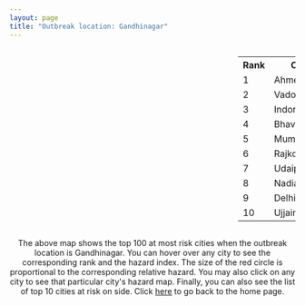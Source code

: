 ```yaml
---
layout: page
title: "Outbreak location: Gandhinagar"
---
```

<div style="width: 100%; overflow: auto;">
<div style="width: 75%; float: left;">
<div id="mapid">
<script src="https://buda-magenta.github.io/hazard_map/load_map.js"></script>

<script>
var marker_outbreak = L.marker([23.223288, 72.649227],{"autoPan": true}).addTo(map); marker_outbreak.bindTooltip("Gandhinagar").openTooltip();

var circle_1 = L.circle([23.021624, 72.579707], {"pane": "markerPane", "color": "red", "fill": true, "fillOpacity": 0.2, "fillRule": "evenodd", "lineCap": "round", "lineJoin": "round", "opacity": 1.0, "radius": 233955, "stroke": true, "weight": 3}).addTo(map);
circle_1.bindTooltip("Ahmedabad<br>rank: 1<br>hazard index: 0.233955")
circle_1.bindPopup('<a href="https://buda-magenta.github.io/hazard_map/Ahmedabad">Ahmedabad</a>')

var circle_2 = L.circle([22.297314, 73.194257], {"pane": "markerPane", "color": "red", "fill": true, "fillOpacity": 0.2, "fillRule": "evenodd", "lineCap": "round", "lineJoin": "round", "opacity": 1.0, "radius": 32312, "stroke": true, "weight": 3}).addTo(map);
circle_2.bindTooltip("Vadodara<br>rank: 2<br>hazard index: 0.032313")
circle_2.bindPopup('<a href="https://buda-magenta.github.io/hazard_map/Vadodara">Vadodara</a>')

var circle_3 = L.circle([22.720362, 75.868200], {"pane": "markerPane", "color": "red", "fill": true, "fillOpacity": 0.2, "fillRule": "evenodd", "lineCap": "round", "lineJoin": "round", "opacity": 1.0, "radius": 19206, "stroke": true, "weight": 3}).addTo(map);
circle_3.bindTooltip("Indore<br>rank: 3<br>hazard index: 0.019207")
circle_3.bindPopup('<a href="https://buda-magenta.github.io/hazard_map/Indore">Indore</a>')

var circle_4 = L.circle([21.771884, 72.141645], {"pane": "markerPane", "color": "red", "fill": true, "fillOpacity": 0.2, "fillRule": "evenodd", "lineCap": "round", "lineJoin": "round", "opacity": 1.0, "radius": 18760, "stroke": true, "weight": 3}).addTo(map);
circle_4.bindTooltip("Bhavnagar<br>rank: 4<br>hazard index: 0.018761")
circle_4.bindPopup('<a href="https://buda-magenta.github.io/hazard_map/Bhavnagar">Bhavnagar</a>')

var circle_5 = L.circle([19.075990, 72.877393], {"pane": "markerPane", "color": "red", "fill": true, "fillOpacity": 0.2, "fillRule": "evenodd", "lineCap": "round", "lineJoin": "round", "opacity": 1.0, "radius": 9655, "stroke": true, "weight": 3}).addTo(map);
circle_5.bindTooltip("Mumbai<br>rank: 5<br>hazard index: 0.009656")
circle_5.bindPopup('<a href="https://buda-magenta.github.io/hazard_map/Mumbai">Mumbai</a>')

var circle_6 = L.circle([22.305199, 70.802833], {"pane": "markerPane", "color": "red", "fill": true, "fillOpacity": 0.2, "fillRule": "evenodd", "lineCap": "round", "lineJoin": "round", "opacity": 1.0, "radius": 8975, "stroke": true, "weight": 3}).addTo(map);
circle_6.bindTooltip("Rajkot<br>rank: 6<br>hazard index: 0.008976")
circle_6.bindPopup('<a href="https://buda-magenta.github.io/hazard_map/Rajkot">Rajkot</a>')

var circle_7 = L.circle([24.578721, 73.686257], {"pane": "markerPane", "color": "red", "fill": true, "fillOpacity": 0.2, "fillRule": "evenodd", "lineCap": "round", "lineJoin": "round", "opacity": 1.0, "radius": 8752, "stroke": true, "weight": 3}).addTo(map);
circle_7.bindTooltip("Udaipur<br>rank: 7<br>hazard index: 0.008752")
circle_7.bindPopup('<a href="https://buda-magenta.github.io/hazard_map/Udaipur">Udaipur</a>')

var circle_8 = L.circle([22.689507, 72.871520], {"pane": "markerPane", "color": "red", "fill": true, "fillOpacity": 0.2, "fillRule": "evenodd", "lineCap": "round", "lineJoin": "round", "opacity": 1.0, "radius": 6366, "stroke": true, "weight": 3}).addTo(map);
circle_8.bindTooltip("Nadiad<br>rank: 8<br>hazard index: 0.006366")
circle_8.bindPopup('<a href="https://buda-magenta.github.io/hazard_map/Nadiad">Nadiad</a>')

var circle_9 = L.circle([28.651718, 77.221939], {"pane": "markerPane", "color": "red", "fill": true, "fillOpacity": 0.2, "fillRule": "evenodd", "lineCap": "round", "lineJoin": "round", "opacity": 1.0, "radius": 6210, "stroke": true, "weight": 3}).addTo(map);
circle_9.bindTooltip("Delhi<br>rank: 9<br>hazard index: 0.006210")
circle_9.bindPopup('<a href="https://buda-magenta.github.io/hazard_map/Delhi">Delhi</a>')

var circle_10 = L.circle([23.174597, 75.785142], {"pane": "markerPane", "color": "red", "fill": true, "fillOpacity": 0.2, "fillRule": "evenodd", "lineCap": "round", "lineJoin": "round", "opacity": 1.0, "radius": 5047, "stroke": true, "weight": 3}).addTo(map);
circle_10.bindTooltip("Ujjain<br>rank: 10<br>hazard index: 0.005047")
circle_10.bindPopup('<a href="https://buda-magenta.github.io/hazard_map/Ujjain">Ujjain</a>')

var circle_11 = L.circle([22.750000, 71.666667], {"pane": "markerPane", "color": "red", "fill": true, "fillOpacity": 0.2, "fillRule": "evenodd", "lineCap": "round", "lineJoin": "round", "opacity": 1.0, "radius": 4760, "stroke": true, "weight": 3}).addTo(map);
circle_11.bindTooltip("Surendranagar<br>rank: 11<br>hazard index: 0.004761")
circle_11.bindPopup('<a href="https://buda-magenta.github.io/hazard_map/Surendranagar">Surendranagar</a>')

var circle_12 = L.circle([21.170200, 72.831100], {"pane": "markerPane", "color": "red", "fill": true, "fillOpacity": 0.2, "fillRule": "evenodd", "lineCap": "round", "lineJoin": "round", "opacity": 1.0, "radius": 4617, "stroke": true, "weight": 3}).addTo(map);
circle_12.bindTooltip("Surat<br>rank: 12<br>hazard index: 0.004618")
circle_12.bindPopup('<a href="https://buda-magenta.github.io/hazard_map/Surat">Surat</a>')

var circle_13 = L.circle([22.558499, 72.962563], {"pane": "markerPane", "color": "red", "fill": true, "fillOpacity": 0.2, "fillRule": "evenodd", "lineCap": "round", "lineJoin": "round", "opacity": 1.0, "radius": 4510, "stroke": true, "weight": 3}).addTo(map);
circle_13.bindTooltip("Anand<br>rank: 13<br>hazard index: 0.004510")
circle_13.bindPopup('<a href="https://buda-magenta.github.io/hazard_map/Anand">Anand</a>')

var circle_14 = L.circle([23.666667, 72.500000], {"pane": "markerPane", "color": "red", "fill": true, "fillOpacity": 0.2, "fillRule": "evenodd", "lineCap": "round", "lineJoin": "round", "opacity": 1.0, "radius": 3899, "stroke": true, "weight": 3}).addTo(map);
circle_14.bindTooltip("Mahesana<br>rank: 14<br>hazard index: 0.003900")
circle_14.bindPopup('<a href="https://buda-magenta.github.io/hazard_map/Mahesana">Mahesana</a>')

var circle_15 = L.circle([22.778500, 73.624516], {"pane": "markerPane", "color": "red", "fill": true, "fillOpacity": 0.2, "fillRule": "evenodd", "lineCap": "round", "lineJoin": "round", "opacity": 1.0, "radius": 3274, "stroke": true, "weight": 3}).addTo(map);
circle_15.bindTooltip("Godhra<br>rank: 15<br>hazard index: 0.003275")
circle_15.bindPopup('<a href="https://buda-magenta.github.io/hazard_map/Godhra">Godhra</a>')

var circle_16 = L.circle([24.170979, 72.436638], {"pane": "markerPane", "color": "red", "fill": true, "fillOpacity": 0.2, "fillRule": "evenodd", "lineCap": "round", "lineJoin": "round", "opacity": 1.0, "radius": 3234, "stroke": true, "weight": 3}).addTo(map);
circle_16.bindTooltip("Palanpur<br>rank: 16<br>hazard index: 0.003234")
circle_16.bindPopup('<a href="https://buda-magenta.github.io/hazard_map/Palanpur">Palanpur</a>')

var circle_17 = L.circle([22.168600, 71.668500], {"pane": "markerPane", "color": "red", "fill": true, "fillOpacity": 0.2, "fillRule": "evenodd", "lineCap": "round", "lineJoin": "round", "opacity": 1.0, "radius": 2917, "stroke": true, "weight": 3}).addTo(map);
circle_17.bindTooltip("Botad<br>rank: 17<br>hazard index: 0.002918")
circle_17.bindPopup('<a href="https://buda-magenta.github.io/hazard_map/Botad">Botad</a>')

var circle_18 = L.circle([24.268349, 72.204387], {"pane": "markerPane", "color": "red", "fill": true, "fillOpacity": 0.2, "fillRule": "evenodd", "lineCap": "round", "lineJoin": "round", "opacity": 1.0, "radius": 2914, "stroke": true, "weight": 3}).addTo(map);
circle_18.bindTooltip("Deesa<br>rank: 18<br>hazard index: 0.002914")
circle_18.bindPopup('<a href="https://buda-magenta.github.io/hazard_map/Deesa">Deesa</a>')

var circle_19 = L.circle([26.296772, 73.035143], {"pane": "markerPane", "color": "red", "fill": true, "fillOpacity": 0.2, "fillRule": "evenodd", "lineCap": "round", "lineJoin": "round", "opacity": 1.0, "radius": 2907, "stroke": true, "weight": 3}).addTo(map);
circle_19.bindTooltip("Jodhpur<br>rank: 19<br>hazard index: 0.002907")
circle_19.bindPopup('<a href="https://buda-magenta.github.io/hazard_map/Jodhpur">Jodhpur</a>')

var circle_20 = L.circle([23.000000, 76.166667], {"pane": "markerPane", "color": "red", "fill": true, "fillOpacity": 0.2, "fillRule": "evenodd", "lineCap": "round", "lineJoin": "round", "opacity": 1.0, "radius": 2835, "stroke": true, "weight": 3}).addTo(map);
circle_20.bindTooltip("Dewas<br>rank: 20<br>hazard index: 0.002835")
circle_20.bindPopup('<a href="https://buda-magenta.github.io/hazard_map/Dewas">Dewas</a>')

var circle_21 = L.circle([23.774057, 71.683735], {"pane": "markerPane", "color": "red", "fill": true, "fillOpacity": 0.2, "fillRule": "evenodd", "lineCap": "round", "lineJoin": "round", "opacity": 1.0, "radius": 2830, "stroke": true, "weight": 3}).addTo(map);
circle_21.bindTooltip("Patan<br>rank: 21<br>hazard index: 0.002831")
circle_21.bindPopup('<a href="https://buda-magenta.github.io/hazard_map/Patan">Patan</a>')

var circle_22 = L.circle([23.480592, 74.917790], {"pane": "markerPane", "color": "red", "fill": true, "fillOpacity": 0.2, "fillRule": "evenodd", "lineCap": "round", "lineJoin": "round", "opacity": 1.0, "radius": 2594, "stroke": true, "weight": 3}).addTo(map);
circle_22.bindTooltip("Ratlam<br>rank: 22<br>hazard index: 0.002594")
circle_22.bindPopup('<a href="https://buda-magenta.github.io/hazard_map/Ratlam">Ratlam</a>')

var circle_23 = L.circle([22.610318, 73.461706], {"pane": "markerPane", "color": "red", "fill": true, "fillOpacity": 0.2, "fillRule": "evenodd", "lineCap": "round", "lineJoin": "round", "opacity": 1.0, "radius": 2591, "stroke": true, "weight": 3}).addTo(map);
circle_23.bindTooltip("Kalol<br>rank: 23<br>hazard index: 0.002591")
circle_23.bindPopup('<a href="https://buda-magenta.github.io/hazard_map/Kalol">Kalol</a>')

var circle_24 = L.circle([26.915458, 75.818982], {"pane": "markerPane", "color": "red", "fill": true, "fillOpacity": 0.2, "fillRule": "evenodd", "lineCap": "round", "lineJoin": "round", "opacity": 1.0, "radius": 2388, "stroke": true, "weight": 3}).addTo(map);
circle_24.bindTooltip("Jaipur<br>rank: 24<br>hazard index: 0.002388")
circle_24.bindPopup('<a href="https://buda-magenta.github.io/hazard_map/Jaipur">Jaipur</a>')

var circle_25 = L.circle([21.750000, 73.000000], {"pane": "markerPane", "color": "red", "fill": true, "fillOpacity": 0.2, "fillRule": "evenodd", "lineCap": "round", "lineJoin": "round", "opacity": 1.0, "radius": 2341, "stroke": true, "weight": 3}).addTo(map);
circle_25.bindTooltip("Bharuch<br>rank: 25<br>hazard index: 0.002341")
circle_25.bindPopup('<a href="https://buda-magenta.github.io/hazard_map/Bharuch">Bharuch</a>')

var circle_26 = L.circle([23.071874, 70.131715], {"pane": "markerPane", "color": "red", "fill": true, "fillOpacity": 0.2, "fillRule": "evenodd", "lineCap": "round", "lineJoin": "round", "opacity": 1.0, "radius": 2266, "stroke": true, "weight": 3}).addTo(map);
circle_26.bindTooltip("Gandhidham<br>rank: 26<br>hazard index: 0.002267")
circle_26.bindPopup('<a href="https://buda-magenta.github.io/hazard_map/Gandhidham">Gandhidham</a>')

var circle_27 = L.circle([12.979120, 77.591300], {"pane": "markerPane", "color": "red", "fill": true, "fillOpacity": 0.2, "fillRule": "evenodd", "lineCap": "round", "lineJoin": "round", "opacity": 1.0, "radius": 1905, "stroke": true, "weight": 3}).addTo(map);
circle_27.bindTooltip("Bangalore<br>rank: 27<br>hazard index: 0.001905")
circle_27.bindPopup('<a href="https://buda-magenta.github.io/hazard_map/Bangalore">Bangalore</a>')

var circle_28 = L.circle([23.258486, 77.401989], {"pane": "markerPane", "color": "red", "fill": true, "fillOpacity": 0.2, "fillRule": "evenodd", "lineCap": "round", "lineJoin": "round", "opacity": 1.0, "radius": 1889, "stroke": true, "weight": 3}).addTo(map);
circle_28.bindTooltip("Bhopal<br>rank: 28<br>hazard index: 0.001890")
circle_28.bindPopup('<a href="https://buda-magenta.github.io/hazard_map/Bhopal">Bhopal</a>')

var circle_29 = L.circle([23.493079, 74.348402], {"pane": "markerPane", "color": "red", "fill": true, "fillOpacity": 0.2, "fillRule": "evenodd", "lineCap": "round", "lineJoin": "round", "opacity": 1.0, "radius": 1549, "stroke": true, "weight": 3}).addTo(map);
circle_29.bindTooltip("Banswara<br>rank: 29<br>hazard index: 0.001550")
circle_29.bindPopup('<a href="https://buda-magenta.github.io/hazard_map/Banswara">Banswara</a>')

var circle_30 = L.circle([22.473242, 70.055210], {"pane": "markerPane", "color": "red", "fill": true, "fillOpacity": 0.2, "fillRule": "evenodd", "lineCap": "round", "lineJoin": "round", "opacity": 1.0, "radius": 1255, "stroke": true, "weight": 3}).addTo(map);
circle_30.bindTooltip("Jamnagar<br>rank: 30<br>hazard index: 0.001255")
circle_30.bindPopup('<a href="https://buda-magenta.github.io/hazard_map/Jamnagar">Jamnagar</a>')

var circle_31 = L.circle([26.469100, 74.639000], {"pane": "markerPane", "color": "red", "fill": true, "fillOpacity": 0.2, "fillRule": "evenodd", "lineCap": "round", "lineJoin": "round", "opacity": 1.0, "radius": 1176, "stroke": true, "weight": 3}).addTo(map);
circle_31.bindTooltip("Ajmer<br>rank: 31<br>hazard index: 0.001176")
circle_31.bindPopup('<a href="https://buda-magenta.github.io/hazard_map/Ajmer">Ajmer</a>')

var circle_32 = L.circle([18.521428, 73.854454], {"pane": "markerPane", "color": "red", "fill": true, "fillOpacity": 0.2, "fillRule": "evenodd", "lineCap": "round", "lineJoin": "round", "opacity": 1.0, "radius": 1173, "stroke": true, "weight": 3}).addTo(map);
circle_32.bindTooltip("Pune<br>rank: 32<br>hazard index: 0.001173")
circle_32.bindPopup('<a href="https://buda-magenta.github.io/hazard_map/Pune">Pune</a>')

var circle_33 = L.circle([17.388786, 78.461065], {"pane": "markerPane", "color": "red", "fill": true, "fillOpacity": 0.2, "fillRule": "evenodd", "lineCap": "round", "lineJoin": "round", "opacity": 1.0, "radius": 1092, "stroke": true, "weight": 3}).addTo(map);
circle_33.bindTooltip("Hyderabad<br>rank: 33<br>hazard index: 0.001092")
circle_33.bindPopup('<a href="https://buda-magenta.github.io/hazard_map/Hyderabad">Hyderabad</a>')

var circle_34 = L.circle([22.541418, 88.357691], {"pane": "markerPane", "color": "red", "fill": true, "fillOpacity": 0.2, "fillRule": "evenodd", "lineCap": "round", "lineJoin": "round", "opacity": 1.0, "radius": 1073, "stroke": true, "weight": 3}).addTo(map);
circle_34.bindTooltip("Kolkata<br>rank: 34<br>hazard index: 0.001074")
circle_34.bindPopup('<a href="https://buda-magenta.github.io/hazard_map/Kolkata">Kolkata</a>')

var circle_35 = L.circle([13.083694, 80.270186], {"pane": "markerPane", "color": "red", "fill": true, "fillOpacity": 0.2, "fillRule": "evenodd", "lineCap": "round", "lineJoin": "round", "opacity": 1.0, "radius": 1063, "stroke": true, "weight": 3}).addTo(map);
circle_35.bindTooltip("Chennai<br>rank: 35<br>hazard index: 0.001064")
circle_35.bindPopup('<a href="https://buda-magenta.github.io/hazard_map/Chennai">Chennai</a>')

var circle_36 = L.circle([23.587548, 75.675679], {"pane": "markerPane", "color": "red", "fill": true, "fillOpacity": 0.2, "fillRule": "evenodd", "lineCap": "round", "lineJoin": "round", "opacity": 1.0, "radius": 979, "stroke": true, "weight": 3}).addTo(map);
circle_36.bindTooltip("Nagda<br>rank: 36<br>hazard index: 0.000980")
circle_36.bindPopup('<a href="https://buda-magenta.github.io/hazard_map/Nagda">Nagda</a>')

var circle_37 = L.circle([23.247245, 69.668339], {"pane": "markerPane", "color": "red", "fill": true, "fillOpacity": 0.2, "fillRule": "evenodd", "lineCap": "round", "lineJoin": "round", "opacity": 1.0, "radius": 787, "stroke": true, "weight": 3}).addTo(map);
circle_37.bindTooltip("Bhuj<br>rank: 37<br>hazard index: 0.000787")
circle_37.bindPopup('<a href="https://buda-magenta.github.io/hazard_map/Bhuj">Bhuj</a>')

var circle_38 = L.circle([15.398403, 73.812918], {"pane": "markerPane", "color": "red", "fill": true, "fillOpacity": 0.2, "fillRule": "evenodd", "lineCap": "round", "lineJoin": "round", "opacity": 1.0, "radius": 582, "stroke": true, "weight": 3}).addTo(map);
circle_38.bindTooltip("Vasco Da Gama<br>rank: 38<br>hazard index: 0.000582")
circle_38.bindPopup('<a href="https://buda-magenta.github.io/hazard_map/Vasco_Da_Gama">Vasco Da Gama</a>')

var circle_39 = L.circle([19.194329, 72.970178], {"pane": "markerPane", "color": "red", "fill": true, "fillOpacity": 0.2, "fillRule": "evenodd", "lineCap": "round", "lineJoin": "round", "opacity": 1.0, "radius": 539, "stroke": true, "weight": 3}).addTo(map);
circle_39.bindTooltip("Thane<br>rank: 39<br>hazard index: 0.000540")
circle_39.bindPopup('<a href="https://buda-magenta.github.io/hazard_map/Thane">Thane</a>')

var circle_40 = L.circle([28.015929, 73.317137], {"pane": "markerPane", "color": "red", "fill": true, "fillOpacity": 0.2, "fillRule": "evenodd", "lineCap": "round", "lineJoin": "round", "opacity": 1.0, "radius": 522, "stroke": true, "weight": 3}).addTo(map);
circle_40.bindTooltip("Bikaner<br>rank: 40<br>hazard index: 0.000523")
circle_40.bindPopup('<a href="https://buda-magenta.github.io/hazard_map/Bikaner">Bikaner</a>')

var circle_41 = L.circle([26.838100, 80.934600], {"pane": "markerPane", "color": "red", "fill": true, "fillOpacity": 0.2, "fillRule": "evenodd", "lineCap": "round", "lineJoin": "round", "opacity": 1.0, "radius": 484, "stroke": true, "weight": 3}).addTo(map);
circle_41.bindTooltip("Lucknow<br>rank: 41<br>hazard index: 0.000484")
circle_41.bindPopup('<a href="https://buda-magenta.github.io/hazard_map/Lucknow">Lucknow</a>')

var circle_42 = L.circle([21.517410, 70.464275], {"pane": "markerPane", "color": "red", "fill": true, "fillOpacity": 0.2, "fillRule": "evenodd", "lineCap": "round", "lineJoin": "round", "opacity": 1.0, "radius": 475, "stroke": true, "weight": 3}).addTo(map);
circle_42.bindTooltip("Junagadh<br>rank: 42<br>hazard index: 0.000475")
circle_42.bindPopup('<a href="https://buda-magenta.github.io/hazard_map/Junagadh">Junagadh</a>')

var circle_43 = L.circle([21.818774, 75.606458], {"pane": "markerPane", "color": "red", "fill": true, "fillOpacity": 0.2, "fillRule": "evenodd", "lineCap": "round", "lineJoin": "round", "opacity": 1.0, "radius": 454, "stroke": true, "weight": 3}).addTo(map);
circle_43.bindTooltip("Khargone<br>rank: 43<br>hazard index: 0.000454")
circle_43.bindPopup('<a href="https://buda-magenta.github.io/hazard_map/Khargone">Khargone</a>')

var circle_44 = L.circle([25.604091, 73.415609], {"pane": "markerPane", "color": "red", "fill": true, "fillOpacity": 0.2, "fillRule": "evenodd", "lineCap": "round", "lineJoin": "round", "opacity": 1.0, "radius": 452, "stroke": true, "weight": 3}).addTo(map);
circle_44.bindTooltip("Pali<br>rank: 44<br>hazard index: 0.000453")
circle_44.bindPopup('<a href="https://buda-magenta.github.io/hazard_map/Pali">Pali</a>')

var circle_45 = L.circle([26.203725, 78.157363], {"pane": "markerPane", "color": "red", "fill": true, "fillOpacity": 0.2, "fillRule": "evenodd", "lineCap": "round", "lineJoin": "round", "opacity": 1.0, "radius": 424, "stroke": true, "weight": 3}).addTo(map);
circle_45.bindTooltip("Gwalior<br>rank: 45<br>hazard index: 0.000424")
circle_45.bindPopup('<a href="https://buda-magenta.github.io/hazard_map/Gwalior">Gwalior</a>')

var circle_46 = L.circle([24.500000, 74.500000], {"pane": "markerPane", "color": "red", "fill": true, "fillOpacity": 0.2, "fillRule": "evenodd", "lineCap": "round", "lineJoin": "round", "opacity": 1.0, "radius": 390, "stroke": true, "weight": 3}).addTo(map);
circle_46.bindTooltip("Chittaurgarh<br>rank: 46<br>hazard index: 0.000391")
circle_46.bindPopup('<a href="https://buda-magenta.github.io/hazard_map/Chittaurgarh">Chittaurgarh</a>')

var circle_47 = L.circle([19.439885, 72.880383], {"pane": "markerPane", "color": "red", "fill": true, "fillOpacity": 0.2, "fillRule": "evenodd", "lineCap": "round", "lineJoin": "round", "opacity": 1.0, "radius": 357, "stroke": true, "weight": 3}).addTo(map);
circle_47.bindTooltip("Vasai<br>rank: 47<br>hazard index: 0.000357")
circle_47.bindPopup('<a href="https://buda-magenta.github.io/hazard_map/Vasai">Vasai</a>')

var circle_48 = L.circle([26.460914, 80.321759], {"pane": "markerPane", "color": "red", "fill": true, "fillOpacity": 0.2, "fillRule": "evenodd", "lineCap": "round", "lineJoin": "round", "opacity": 1.0, "radius": 336, "stroke": true, "weight": 3}).addTo(map);
circle_48.bindTooltip("Kanpur<br>rank: 48<br>hazard index: 0.000336")
circle_48.bindPopup('<a href="https://buda-magenta.github.io/hazard_map/Kanpur">Kanpur</a>')

var circle_49 = L.circle([21.149813, 79.082056], {"pane": "markerPane", "color": "red", "fill": true, "fillOpacity": 0.2, "fillRule": "evenodd", "lineCap": "round", "lineJoin": "round", "opacity": 1.0, "radius": 334, "stroke": true, "weight": 3}).addTo(map);
circle_49.bindTooltip("Nagpur<br>rank: 49<br>hazard index: 0.000334")
circle_49.bindPopup('<a href="https://buda-magenta.github.io/hazard_map/Nagpur">Nagpur</a>')

var circle_50 = L.circle([25.531031, 78.652689], {"pane": "markerPane", "color": "red", "fill": true, "fillOpacity": 0.2, "fillRule": "evenodd", "lineCap": "round", "lineJoin": "round", "opacity": 1.0, "radius": 330, "stroke": true, "weight": 3}).addTo(map);
circle_50.bindTooltip("Jhansi<br>rank: 50<br>hazard index: 0.000330")
circle_50.bindPopup('<a href="https://buda-magenta.github.io/hazard_map/Jhansi">Jhansi</a>')

var circle_51 = L.circle([26.099214, 74.312704], {"pane": "markerPane", "color": "red", "fill": true, "fillOpacity": 0.2, "fillRule": "evenodd", "lineCap": "round", "lineJoin": "round", "opacity": 1.0, "radius": 300, "stroke": true, "weight": 3}).addTo(map);
circle_51.bindTooltip("Beawar<br>rank: 51<br>hazard index: 0.000301")
circle_51.bindPopup('<a href="https://buda-magenta.github.io/hazard_map/Beawar">Beawar</a>')

var circle_52 = L.circle([9.931308, 76.267414], {"pane": "markerPane", "color": "red", "fill": true, "fillOpacity": 0.2, "fillRule": "evenodd", "lineCap": "round", "lineJoin": "round", "opacity": 1.0, "radius": 272, "stroke": true, "weight": 3}).addTo(map);
circle_52.bindTooltip("Kochi<br>rank: 52<br>hazard index: 0.000272")
circle_52.bindPopup('<a href="https://buda-magenta.github.io/hazard_map/Kochi">Kochi</a>')

var circle_53 = L.circle([20.905700, 70.378100], {"pane": "markerPane", "color": "red", "fill": true, "fillOpacity": 0.2, "fillRule": "evenodd", "lineCap": "round", "lineJoin": "round", "opacity": 1.0, "radius": 248, "stroke": true, "weight": 3}).addTo(map);
circle_53.bindTooltip("Veraval<br>rank: 53<br>hazard index: 0.000249")
circle_53.bindPopup('<a href="https://buda-magenta.github.io/hazard_map/Veraval">Veraval</a>')

var circle_54 = L.circle([25.335649, 83.007629], {"pane": "markerPane", "color": "red", "fill": true, "fillOpacity": 0.2, "fillRule": "evenodd", "lineCap": "round", "lineJoin": "round", "opacity": 1.0, "radius": 242, "stroke": true, "weight": 3}).addTo(map);
circle_54.bindTooltip("Varanasi<br>rank: 54<br>hazard index: 0.000242")
circle_54.bindPopup('<a href="https://buda-magenta.github.io/hazard_map/Varanasi">Varanasi</a>')

var circle_55 = L.circle([27.175255, 78.009816], {"pane": "markerPane", "color": "red", "fill": true, "fillOpacity": 0.2, "fillRule": "evenodd", "lineCap": "round", "lineJoin": "round", "opacity": 1.0, "radius": 218, "stroke": true, "weight": 3}).addTo(map);
circle_55.bindTooltip("Agra<br>rank: 55<br>hazard index: 0.000219")
circle_55.bindPopup('<a href="https://buda-magenta.github.io/hazard_map/Agra">Agra</a>')

var circle_56 = L.circle([31.292011, 75.568058], {"pane": "markerPane", "color": "red", "fill": true, "fillOpacity": 0.2, "fillRule": "evenodd", "lineCap": "round", "lineJoin": "round", "opacity": 1.0, "radius": 208, "stroke": true, "weight": 3}).addTo(map);
circle_56.bindTooltip("Jalandhar<br>rank: 56<br>hazard index: 0.000209")
circle_56.bindPopup('<a href="https://buda-magenta.github.io/hazard_map/Jalandhar">Jalandhar</a>')

var circle_57 = L.circle([21.972182, 70.795524], {"pane": "markerPane", "color": "red", "fill": true, "fillOpacity": 0.2, "fillRule": "evenodd", "lineCap": "round", "lineJoin": "round", "opacity": 1.0, "radius": 186, "stroke": true, "weight": 3}).addTo(map);
circle_57.bindTooltip("Gondal<br>rank: 57<br>hazard index: 0.000186")
circle_57.bindPopup('<a href="https://buda-magenta.github.io/hazard_map/Gondal">Gondal</a>')

var circle_58 = L.circle([21.764059, 70.616660], {"pane": "markerPane", "color": "red", "fill": true, "fillOpacity": 0.2, "fillRule": "evenodd", "lineCap": "round", "lineJoin": "round", "opacity": 1.0, "radius": 171, "stroke": true, "weight": 3}).addTo(map);
circle_58.bindTooltip("Jetpur Navagadh<br>rank: 58<br>hazard index: 0.000171")
circle_58.bindPopup('<a href="https://buda-magenta.github.io/hazard_map/Jetpur_Navagadh">Jetpur Navagadh</a>')

var circle_59 = L.circle([28.428262, 77.002700], {"pane": "markerPane", "color": "red", "fill": true, "fillOpacity": 0.2, "fillRule": "evenodd", "lineCap": "round", "lineJoin": "round", "opacity": 1.0, "radius": 163, "stroke": true, "weight": 3}).addTo(map);
circle_59.bindTooltip("Gurgaon<br>rank: 59<br>hazard index: 0.000163")
circle_59.bindPopup('<a href="https://buda-magenta.github.io/hazard_map/Gurgaon">Gurgaon</a>')

var circle_60 = L.circle([24.265131, 75.387182], {"pane": "markerPane", "color": "red", "fill": true, "fillOpacity": 0.2, "fillRule": "evenodd", "lineCap": "round", "lineJoin": "round", "opacity": 1.0, "radius": 158, "stroke": true, "weight": 3}).addTo(map);
circle_60.bindTooltip("Mandsaur<br>rank: 60<br>hazard index: 0.000158")
circle_60.bindPopup('<a href="https://buda-magenta.github.io/hazard_map/Mandsaur">Mandsaur</a>')

var circle_61 = L.circle([24.462465, 74.850114], {"pane": "markerPane", "color": "red", "fill": true, "fillOpacity": 0.2, "fillRule": "evenodd", "lineCap": "round", "lineJoin": "round", "opacity": 1.0, "radius": 157, "stroke": true, "weight": 3}).addTo(map);
circle_61.bindTooltip("Nimach<br>rank: 61<br>hazard index: 0.000157")
circle_61.bindPopup('<a href="https://buda-magenta.github.io/hazard_map/Nimach">Nimach</a>')

var circle_62 = L.circle([25.488773, 74.699613], {"pane": "markerPane", "color": "red", "fill": true, "fillOpacity": 0.2, "fillRule": "evenodd", "lineCap": "round", "lineJoin": "round", "opacity": 1.0, "radius": 155, "stroke": true, "weight": 3}).addTo(map);
circle_62.bindTooltip("Bhilwara<br>rank: 62<br>hazard index: 0.000155")
circle_62.bindPopup('<a href="https://buda-magenta.github.io/hazard_map/Bhilwara">Bhilwara</a>')

var circle_63 = L.circle([21.640900, 69.611000], {"pane": "markerPane", "color": "red", "fill": true, "fillOpacity": 0.2, "fillRule": "evenodd", "lineCap": "round", "lineJoin": "round", "opacity": 1.0, "radius": 146, "stroke": true, "weight": 3}).addTo(map);
circle_63.bindTooltip("Porbandar<br>rank: 63<br>hazard index: 0.000147")
circle_63.bindPopup('<a href="https://buda-magenta.github.io/hazard_map/Porbandar">Porbandar</a>')

var circle_64 = L.circle([18.627929, 73.800983], {"pane": "markerPane", "color": "red", "fill": true, "fillOpacity": 0.2, "fillRule": "evenodd", "lineCap": "round", "lineJoin": "round", "opacity": 1.0, "radius": 135, "stroke": true, "weight": 3}).addTo(map);
circle_64.bindTooltip("Pimpri Chinchwad<br>rank: 64<br>hazard index: 0.000135")
circle_64.bindPopup('<a href="https://buda-magenta.github.io/hazard_map/Pimpri_Chinchwad">Pimpri Chinchwad</a>')

var circle_65 = L.circle([20.011247, 73.790236], {"pane": "markerPane", "color": "red", "fill": true, "fillOpacity": 0.2, "fillRule": "evenodd", "lineCap": "round", "lineJoin": "round", "opacity": 1.0, "radius": 132, "stroke": true, "weight": 3}).addTo(map);
circle_65.bindTooltip("Nashik<br>rank: 65<br>hazard index: 0.000133")
circle_65.bindPopup('<a href="https://buda-magenta.github.io/hazard_map/Nashik">Nashik</a>')

var circle_66 = L.circle([23.160894, 79.949770], {"pane": "markerPane", "color": "red", "fill": true, "fillOpacity": 0.2, "fillRule": "evenodd", "lineCap": "round", "lineJoin": "round", "opacity": 1.0, "radius": 129, "stroke": true, "weight": 3}).addTo(map);
circle_66.bindTooltip("Jabalpur<br>rank: 66<br>hazard index: 0.000129")
circle_66.bindPopup('<a href="https://buda-magenta.github.io/hazard_map/Jabalpur">Jabalpur</a>')

var circle_67 = L.circle([32.718561, 74.858092], {"pane": "markerPane", "color": "red", "fill": true, "fillOpacity": 0.2, "fillRule": "evenodd", "lineCap": "round", "lineJoin": "round", "opacity": 1.0, "radius": 121, "stroke": true, "weight": 3}).addTo(map);
circle_67.bindTooltip("Jammu<br>rank: 67<br>hazard index: 0.000122")
circle_67.bindPopup('<a href="https://buda-magenta.github.io/hazard_map/Jammu">Jammu</a>')

var circle_68 = L.circle([21.237947, 81.633683], {"pane": "markerPane", "color": "red", "fill": true, "fillOpacity": 0.2, "fillRule": "evenodd", "lineCap": "round", "lineJoin": "round", "opacity": 1.0, "radius": 112, "stroke": true, "weight": 3}).addTo(map);
circle_68.bindTooltip("Raipur<br>rank: 68<br>hazard index: 0.000112")
circle_68.bindPopup('<a href="https://buda-magenta.github.io/hazard_map/Raipur">Raipur</a>')

var circle_69 = L.circle([25.264902, 82.985787], {"pane": "markerPane", "color": "red", "fill": true, "fillOpacity": 0.2, "fillRule": "evenodd", "lineCap": "round", "lineJoin": "round", "opacity": 1.0, "radius": 110, "stroke": true, "weight": 3}).addTo(map);
circle_69.bindTooltip("Morvi<br>rank: 69<br>hazard index: 0.000110")
circle_69.bindPopup('<a href="https://buda-magenta.github.io/hazard_map/Morvi">Morvi</a>')

var circle_70 = L.circle([25.196826, 76.000893], {"pane": "markerPane", "color": "red", "fill": true, "fillOpacity": 0.2, "fillRule": "evenodd", "lineCap": "round", "lineJoin": "round", "opacity": 1.0, "radius": 97, "stroke": true, "weight": 3}).addTo(map);
circle_70.bindTooltip("Kota<br>rank: 70<br>hazard index: 0.000098")
circle_70.bindPopup('<a href="https://buda-magenta.github.io/hazard_map/Kota">Kota</a>')

var circle_71 = L.circle([20.952407, 72.932383], {"pane": "markerPane", "color": "red", "fill": true, "fillOpacity": 0.2, "fillRule": "evenodd", "lineCap": "round", "lineJoin": "round", "opacity": 1.0, "radius": 97, "stroke": true, "weight": 3}).addTo(map);
circle_71.bindTooltip("Navsari<br>rank: 71<br>hazard index: 0.000098")
circle_71.bindPopup('<a href="https://buda-magenta.github.io/hazard_map/Navsari">Navsari</a>')

var circle_72 = L.circle([20.843512, 75.525927], {"pane": "markerPane", "color": "red", "fill": true, "fillOpacity": 0.2, "fillRule": "evenodd", "lineCap": "round", "lineJoin": "round", "opacity": 1.0, "radius": 96, "stroke": true, "weight": 3}).addTo(map);
circle_72.bindTooltip("Jalgaon<br>rank: 72<br>hazard index: 0.000097")
circle_72.bindPopup('<a href="https://buda-magenta.github.io/hazard_map/Jalgaon">Jalgaon</a>')

var circle_73 = L.circle([25.609324, 85.123525], {"pane": "markerPane", "color": "red", "fill": true, "fillOpacity": 0.2, "fillRule": "evenodd", "lineCap": "round", "lineJoin": "round", "opacity": 1.0, "radius": 91, "stroke": true, "weight": 3}).addTo(map);
circle_73.bindTooltip("Patna<br>rank: 73<br>hazard index: 0.000091")
circle_73.bindPopup('<a href="https://buda-magenta.github.io/hazard_map/Patna">Patna</a>')

var circle_74 = L.circle([30.733442, 76.779714], {"pane": "markerPane", "color": "red", "fill": true, "fillOpacity": 0.2, "fillRule": "evenodd", "lineCap": "round", "lineJoin": "round", "opacity": 1.0, "radius": 90, "stroke": true, "weight": 3}).addTo(map);
circle_74.bindTooltip("Chandigarh<br>rank: 74<br>hazard index: 0.000091")
circle_74.bindPopup('<a href="https://buda-magenta.github.io/hazard_map/Chandigarh">Chandigarh</a>')

var circle_75 = L.circle([20.866667, 70.750000], {"pane": "markerPane", "color": "red", "fill": true, "fillOpacity": 0.2, "fillRule": "evenodd", "lineCap": "round", "lineJoin": "round", "opacity": 1.0, "radius": 90, "stroke": true, "weight": 3}).addTo(map);
circle_75.bindTooltip("Amreli<br>rank: 75<br>hazard index: 0.000090")
circle_75.bindPopup('<a href="https://buda-magenta.github.io/hazard_map/Amreli">Amreli</a>')

var circle_76 = L.circle([12.305183, 76.655361], {"pane": "markerPane", "color": "red", "fill": true, "fillOpacity": 0.2, "fillRule": "evenodd", "lineCap": "round", "lineJoin": "round", "opacity": 1.0, "radius": 89, "stroke": true, "weight": 3}).addTo(map);
circle_76.bindTooltip("Mysore<br>rank: 76<br>hazard index: 0.000090")
circle_76.bindPopup('<a href="https://buda-magenta.github.io/hazard_map/Mysore">Mysore</a>')

var circle_77 = L.circle([28.402979, 77.310384], {"pane": "markerPane", "color": "red", "fill": true, "fillOpacity": 0.2, "fillRule": "evenodd", "lineCap": "round", "lineJoin": "round", "opacity": 1.0, "radius": 80, "stroke": true, "weight": 3}).addTo(map);
circle_77.bindTooltip("Faridabad<br>rank: 77<br>hazard index: 0.000081")
circle_77.bindPopup('<a href="https://buda-magenta.github.io/hazard_map/Faridabad">Faridabad</a>')

var circle_78 = L.circle([20.993276, 75.839983], {"pane": "markerPane", "color": "red", "fill": true, "fillOpacity": 0.2, "fillRule": "evenodd", "lineCap": "round", "lineJoin": "round", "opacity": 1.0, "radius": 80, "stroke": true, "weight": 3}).addTo(map);
circle_78.bindTooltip("Bhusawal<br>rank: 78<br>hazard index: 0.000080")
circle_78.bindPopup('<a href="https://buda-magenta.github.io/hazard_map/Bhusawal">Bhusawal</a>')

var circle_79 = L.circle([27.060786, 74.176675], {"pane": "markerPane", "color": "red", "fill": true, "fillOpacity": 0.2, "fillRule": "evenodd", "lineCap": "round", "lineJoin": "round", "opacity": 1.0, "radius": 78, "stroke": true, "weight": 3}).addTo(map);
circle_79.bindTooltip("Nagaur<br>rank: 79<br>hazard index: 0.000079")
circle_79.bindPopup('<a href="https://buda-magenta.github.io/hazard_map/Nagaur">Nagaur</a>')

var circle_80 = L.circle([20.761862, 77.192172], {"pane": "markerPane", "color": "red", "fill": true, "fillOpacity": 0.2, "fillRule": "evenodd", "lineCap": "round", "lineJoin": "round", "opacity": 1.0, "radius": 78, "stroke": true, "weight": 3}).addTo(map);
circle_80.bindTooltip("Akola<br>rank: 80<br>hazard index: 0.000078")
circle_80.bindPopup('<a href="https://buda-magenta.github.io/hazard_map/Akola">Akola</a>')

var circle_81 = L.circle([23.115688, 77.066239], {"pane": "markerPane", "color": "red", "fill": true, "fillOpacity": 0.2, "fillRule": "evenodd", "lineCap": "round", "lineJoin": "round", "opacity": 1.0, "radius": 75, "stroke": true, "weight": 3}).addTo(map);
circle_81.bindTooltip("Sehore<br>rank: 81<br>hazard index: 0.000075")
circle_81.bindPopup('<a href="https://buda-magenta.github.io/hazard_map/Sehore">Sehore</a>')

var circle_82 = L.circle([20.432402, 73.141172], {"pane": "markerPane", "color": "red", "fill": true, "fillOpacity": 0.2, "fillRule": "evenodd", "lineCap": "round", "lineJoin": "round", "opacity": 1.0, "radius": 73, "stroke": true, "weight": 3}).addTo(map);
circle_82.bindTooltip("Valsad<br>rank: 82<br>hazard index: 0.000074")
circle_82.bindPopup('<a href="https://buda-magenta.github.io/hazard_map/Valsad">Valsad</a>')

var circle_83 = L.circle([30.179115, 75.047102], {"pane": "markerPane", "color": "red", "fill": true, "fillOpacity": 0.2, "fillRule": "evenodd", "lineCap": "round", "lineJoin": "round", "opacity": 1.0, "radius": 69, "stroke": true, "weight": 3}).addTo(map);
circle_83.bindTooltip("Bathinda<br>rank: 83<br>hazard index: 0.000069")
circle_83.bindPopup('<a href="https://buda-magenta.github.io/hazard_map/Bathinda">Bathinda</a>')

var circle_84 = L.circle([21.977864, 76.568828], {"pane": "markerPane", "color": "red", "fill": true, "fillOpacity": 0.2, "fillRule": "evenodd", "lineCap": "round", "lineJoin": "round", "opacity": 1.0, "radius": 67, "stroke": true, "weight": 3}).addTo(map);
circle_84.bindTooltip("Khandwa<br>rank: 84<br>hazard index: 0.000068")
circle_84.bindPopup('<a href="https://buda-magenta.github.io/hazard_map/Khandwa">Khandwa</a>')

var circle_85 = L.circle([23.916667, 78.000000], {"pane": "markerPane", "color": "red", "fill": true, "fillOpacity": 0.2, "fillRule": "evenodd", "lineCap": "round", "lineJoin": "round", "opacity": 1.0, "radius": 66, "stroke": true, "weight": 3}).addTo(map);
circle_85.bindTooltip("Vidisha<br>rank: 85<br>hazard index: 0.000066")
circle_85.bindPopup('<a href="https://buda-magenta.github.io/hazard_map/Vidisha">Vidisha</a>')

var circle_86 = L.circle([28.901090, 76.580194], {"pane": "markerPane", "color": "red", "fill": true, "fillOpacity": 0.2, "fillRule": "evenodd", "lineCap": "round", "lineJoin": "round", "opacity": 1.0, "radius": 63, "stroke": true, "weight": 3}).addTo(map);
circle_86.bindTooltip("Rohtak<br>rank: 86<br>hazard index: 0.000064")
circle_86.bindPopup('<a href="https://buda-magenta.github.io/hazard_map/Rohtak">Rohtak</a>')

var circle_87 = L.circle([25.438130, 81.833800], {"pane": "markerPane", "color": "red", "fill": true, "fillOpacity": 0.2, "fillRule": "evenodd", "lineCap": "round", "lineJoin": "round", "opacity": 1.0, "radius": 62, "stroke": true, "weight": 3}).addTo(map);
circle_87.bindTooltip("Allahabad<br>rank: 87<br>hazard index: 0.000063")
circle_87.bindPopup('<a href="https://buda-magenta.github.io/hazard_map/Allahabad">Allahabad</a>')

var circle_88 = L.circle([15.351838, 75.137985], {"pane": "markerPane", "color": "red", "fill": true, "fillOpacity": 0.2, "fillRule": "evenodd", "lineCap": "round", "lineJoin": "round", "opacity": 1.0, "radius": 61, "stroke": true, "weight": 3}).addTo(map);
circle_88.bindTooltip("Hubli<br>rank: 88<br>hazard index: 0.000061")
circle_88.bindPopup('<a href="https://buda-magenta.github.io/hazard_map/Hubli">Hubli</a>')

var circle_89 = L.circle([29.000653, 77.768229], {"pane": "markerPane", "color": "red", "fill": true, "fillOpacity": 0.2, "fillRule": "evenodd", "lineCap": "round", "lineJoin": "round", "opacity": 1.0, "radius": 61, "stroke": true, "weight": 3}).addTo(map);
circle_89.bindTooltip("Meerut<br>rank: 89<br>hazard index: 0.000061")
circle_89.bindPopup('<a href="https://buda-magenta.github.io/hazard_map/Meerut">Meerut</a>')

var circle_90 = L.circle([19.261944, 73.194760], {"pane": "markerPane", "color": "red", "fill": true, "fillOpacity": 0.2, "fillRule": "evenodd", "lineCap": "round", "lineJoin": "round", "opacity": 1.0, "radius": 60, "stroke": true, "weight": 3}).addTo(map);
circle_90.bindTooltip("Ulhas Nagar<br>rank: 90<br>hazard index: 0.000061")
circle_90.bindPopup('<a href="https://buda-magenta.github.io/hazard_map/Ulhas_Nagar">Ulhas Nagar</a>')

var circle_91 = L.circle([28.195647, 76.616518], {"pane": "markerPane", "color": "red", "fill": true, "fillOpacity": 0.2, "fillRule": "evenodd", "lineCap": "round", "lineJoin": "round", "opacity": 1.0, "radius": 60, "stroke": true, "weight": 3}).addTo(map);
circle_91.bindTooltip("Rewari<br>rank: 91<br>hazard index: 0.000061")
circle_91.bindPopup('<a href="https://buda-magenta.github.io/hazard_map/Rewari">Rewari</a>')

var circle_92 = L.circle([19.295200, 72.854400], {"pane": "markerPane", "color": "red", "fill": true, "fillOpacity": 0.2, "fillRule": "evenodd", "lineCap": "round", "lineJoin": "round", "opacity": 1.0, "radius": 58, "stroke": true, "weight": 3}).addTo(map);
circle_92.bindTooltip("Mira-Bhayandar<br>rank: 92<br>hazard index: 0.000058")
circle_92.bindPopup('<a href="https://buda-magenta.github.io/hazard_map/Mira-Bhayandar">Mira-Bhayandar</a>')

var circle_93 = L.circle([26.588559, 74.861097], {"pane": "markerPane", "color": "red", "fill": true, "fillOpacity": 0.2, "fillRule": "evenodd", "lineCap": "round", "lineJoin": "round", "opacity": 1.0, "radius": 58, "stroke": true, "weight": 3}).addTo(map);
circle_93.bindTooltip("Kishangarh<br>rank: 93<br>hazard index: 0.000058")
circle_93.bindPopup('<a href="https://buda-magenta.github.io/hazard_map/Kishangarh">Kishangarh</a>')

var circle_94 = L.circle([30.909016, 75.851601], {"pane": "markerPane", "color": "red", "fill": true, "fillOpacity": 0.2, "fillRule": "evenodd", "lineCap": "round", "lineJoin": "round", "opacity": 1.0, "radius": 56, "stroke": true, "weight": 3}).addTo(map);
circle_94.bindTooltip("Ludhiana<br>rank: 94<br>hazard index: 0.000056")
circle_94.bindPopup('<a href="https://buda-magenta.github.io/hazard_map/Ludhiana">Ludhiana</a>')

var circle_95 = L.circle([21.365999, 74.284004], {"pane": "markerPane", "color": "red", "fill": true, "fillOpacity": 0.2, "fillRule": "evenodd", "lineCap": "round", "lineJoin": "round", "opacity": 1.0, "radius": 56, "stroke": true, "weight": 3}).addTo(map);
circle_95.bindTooltip("Nandurbar<br>rank: 95<br>hazard index: 0.000056")
circle_95.bindPopup('<a href="https://buda-magenta.github.io/hazard_map/Nandurbar">Nandurbar</a>')

var circle_96 = L.circle([28.863842, 78.805778], {"pane": "markerPane", "color": "red", "fill": true, "fillOpacity": 0.2, "fillRule": "evenodd", "lineCap": "round", "lineJoin": "round", "opacity": 1.0, "radius": 55, "stroke": true, "weight": 3}).addTo(map);
circle_96.bindTooltip("Moradabad<br>rank: 96<br>hazard index: 0.000056")
circle_96.bindPopup('<a href="https://buda-magenta.github.io/hazard_map/Moradabad">Moradabad</a>')

var circle_97 = L.circle([16.508759, 80.618510], {"pane": "markerPane", "color": "red", "fill": true, "fillOpacity": 0.2, "fillRule": "evenodd", "lineCap": "round", "lineJoin": "round", "opacity": 1.0, "radius": 54, "stroke": true, "weight": 3}).addTo(map);
circle_97.bindTooltip("Vijayawada<br>rank: 97<br>hazard index: 0.000054")
circle_97.bindPopup('<a href="https://buda-magenta.github.io/hazard_map/Vijayawada">Vijayawada</a>')

var circle_98 = L.circle([28.206144, 74.691907], {"pane": "markerPane", "color": "red", "fill": true, "fillOpacity": 0.2, "fillRule": "evenodd", "lineCap": "round", "lineJoin": "round", "opacity": 1.0, "radius": 50, "stroke": true, "weight": 3}).addTo(map);
circle_98.bindTooltip("Churu<br>rank: 98<br>hazard index: 0.000051")
circle_98.bindPopup('<a href="https://buda-magenta.github.io/hazard_map/Churu">Churu</a>')

var circle_99 = L.circle([17.636129, 74.298278], {"pane": "markerPane", "color": "red", "fill": true, "fillOpacity": 0.2, "fillRule": "evenodd", "lineCap": "round", "lineJoin": "round", "opacity": 1.0, "radius": 50, "stroke": true, "weight": 3}).addTo(map);
circle_99.bindTooltip("Satara<br>rank: 99<br>hazard index: 0.000050")
circle_99.bindPopup('<a href="https://buda-magenta.github.io/hazard_map/Satara">Satara</a>')

var circle_100 = L.circle([13.340077, 77.100621], {"pane": "markerPane", "color": "red", "fill": true, "fillOpacity": 0.2, "fillRule": "evenodd", "lineCap": "round", "lineJoin": "round", "opacity": 1.0, "radius": 48, "stroke": true, "weight": 3}).addTo(map);
circle_100.bindTooltip("Tumkur<br>rank: 100<br>hazard index: 0.000049")
circle_100.bindPopup('<a href="https://buda-magenta.github.io/hazard_map/Tumkur">Tumkur</a>')
</script>
</div>
</div>


<div style="width: 20%; float: right;">
<table>
<tr>
<th>Rank</th>
<th>City</th>
</tr>

<tr>
<td>1</td>
<td>Ahmedabad</td>
</tr>

<tr>
<td>2</td>
<td>Vadodara</td>
</tr>

<tr>
<td>3</td>
<td>Indore</td>
</tr>

<tr>
<td>4</td>
<td>Bhavnagar</td>
</tr>

<tr>
<td>5</td>
<td>Mumbai</td>
</tr>

<tr>
<td>6</td>
<td>Rajkot</td>
</tr>

<tr>
<td>7</td>
<td>Udaipur</td>
</tr>

<tr>
<td>8</td>
<td>Nadiad</td>
</tr>

<tr>
<td>9</td>
<td>Delhi</td>
</tr>

<tr>
<td>10</td>
<td>Ujjain</td>
</tr>

</table>
</div>
</div>


<p align="center"> The above map shows the top 100 at most risk cities when the outbreak location is Gandhinagar. You can hover over any city to see the corresponding rank and the hazard index. The size of the red circle is proportional to the corresponding relative hazard. You may also click on any city to see that particular city's hazard map. Finally, you can also see the list of top 10 cities at risk on side.  Click <a href="https://buda-magenta.github.io/hazard_map/">here</a> to go back to the home page.
</p>